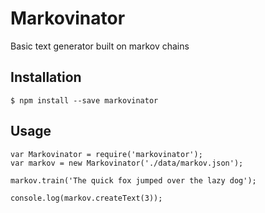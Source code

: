# Markovinator

Basic text generator built on markov chains

## Installation
```
$ npm install --save markovinator
```

## Usage
```
var Markovinator = require('markovinator');
var markov = new Markovinator('./data/markov.json');

markov.train('The quick fox jumped over the lazy dog');

console.log(markov.createText(3));
```
